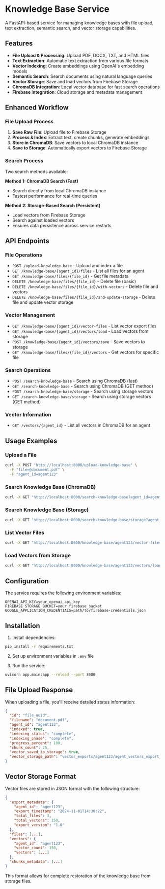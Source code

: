 # Knowledge Base Service

A FastAPI-based service for managing knowledge bases with file upload, text extraction, semantic search, and vector storage capabilities.

## Features

- **File Upload & Processing**: Upload PDF, DOCX, TXT, and HTML files
- **Text Extraction**: Automatic text extraction from various file formats
- **Vector Indexing**: Create embeddings using OpenAI's embedding models
- **Semantic Search**: Search documents using natural language queries
- **Vector Storage**: Save and load vectors from Firebase Storage
- **ChromaDB Integration**: Local vector database for fast search operations
- **Firebase Integration**: Cloud storage and metadata management

## Enhanced Workflow

### File Upload Process
1. **Save Raw File**: Upload file to Firebase Storage
2. **Process & Index**: Extract text, create chunks, generate embeddings
3. **Store in ChromaDB**: Save vectors to local ChromaDB instance
4. **Save to Storage**: Automatically export vectors to Firebase Storage

### Search Process  
Two search methods available:

**Method 1: ChromaDB Search (Fast)**
- Search directly from local ChromaDB instance
- Fastest performance for real-time queries

**Method 2: Storage-Based Search (Persistent)**
- Load vectors from Firebase Storage
- Search against loaded vectors
- Ensures data persistence across service restarts

## API Endpoints

### File Operations
- `POST /upload-knowledge-base` - Upload and index a file
- `GET /knowledge-base/{agent_id}/files` - List all files for an agent
- `GET /knowledge-base/files/{file_id}` - Get file metadata
- `DELETE /knowledge-base/files/{file_id}` - Delete file (basic)
- `DELETE /knowledge-base/files/{file_id}/with-vectors` - Delete file and vectors
- `DELETE /knowledge-base/files/{file_id}/and-update-storage` - Delete file and update vector storage

### Vector Management
- `GET /knowledge-base/{agent_id}/vector-files` - List vector export files
- `GET /knowledge-base/{agent_id}/vectors/load` - Load vectors from storage
- `POST /knowledge-base/{agent_id}/vectors/save` - Save vectors to storage
- `GET /knowledge-base/files/{file_id}/vectors` - Get vectors for specific file

### Search Operations
- `POST /search-knowledge-base` - Search using ChromaDB (fast)
- `GET /search-knowledge-base` - Search using ChromaDB (GET method)
- `POST /search-knowledge-base/storage` - Search using storage vectors
- `GET /search-knowledge-base/storage` - Search using storage vectors (GET method)

### Vector Information
- `GET /vectors/{agent_id}` - List all vectors in ChromaDB for an agent

## Usage Examples

### Upload a File
```bash
curl -X POST "http://localhost:8000/upload-knowledge-base" \
  -F "file=@document.pdf" \
  -F "agent_id=agent123"
```

### Search Knowledge Base (ChromaDB)
```bash
curl -X GET "http://localhost:8000/search-knowledge-base?agent_id=agent123&query=machine learning&top_k=5"
```

### Search Knowledge Base (Storage)
```bash
curl -X GET "http://localhost:8000/search-knowledge-base/storage?agent_id=agent123&query=machine learning&top_k=5"
```

### List Vector Files
```bash
curl -X GET "http://localhost:8000/knowledge-base/agent123/vector-files"
```

### Load Vectors from Storage
```bash
curl -X GET "http://localhost:8000/knowledge-base/agent123/vectors/load"
```

## Configuration

The service requires the following environment variables:

```env
OPENAI_API_KEY=your_openai_api_key
FIREBASE_STORAGE_BUCKET=your_firebase_bucket
GOOGLE_APPLICATION_CREDENTIALS=path/to/firebase-credentials.json
```

## Installation

1. Install dependencies:
```bash
pip install -r requirements.txt
```

2. Set up environment variables in `.env` file

3. Run the service:
```bash
uvicorn app.main:app --reload --port 8000
```

## File Upload Response

When uploading a file, you'll receive detailed status information:

```json
{
  "id": "file_uuid",
  "filename": "document.pdf",
  "agent_id": "agent123",
  "indexed": true,
  "indexing_status": "complete",
  "indexing_phase": "complete",
  "progress_percent": 100,
  "chunk_count": 25,
  "vector_saved_to_storage": true,
  "vector_storage_path": "vector_exports/agent123/agent_vectors_export_20241101_143022.json"
}
```

## Vector Storage Format

Vector files are stored in JSON format with the following structure:

```json
{
  "export_metadata": {
    "agent_id": "agent123",
    "export_timestamp": "2024-11-01T14:30:22",
    "total_files": 3,
    "total_vectors": 150,
    "export_version": "1.0"
  },
  "files": [...],
  "vectors": {
    "agent_id": "agent123",
    "vector_count": 150,
    "vectors": [...]
  },
  "chunks_metadata": [...]
}
```

This format allows for complete restoration of the knowledge base from storage files.
